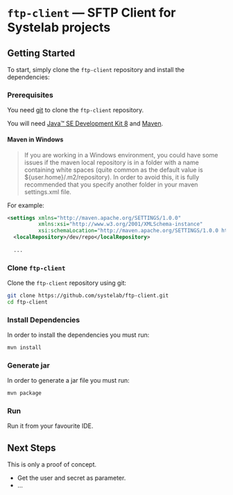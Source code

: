 
# `ftp-client` — SFTP Client for Systelab projects

## Getting Started

To start, simply clone the `ftp-client` repository and install the dependencies:

### Prerequisites

You need [git][git] to clone the `ftp-client` repository.

You will need [Java™ SE Development Kit 8][jdk-download] and [Maven][maven].

#### Maven in Windows

>If you are working in a Windows environment, you could have some issues if the maven local repository is in a folder with a name containing white spaces (quite common as the default value is ${user.home}/.m2/repository). In order to avoid this, it is fully recommended that you specify another folder in your maven settings.xml file.     

For example:

```xml
<settings xmlns="http://maven.apache.org/SETTINGS/1.0.0"
          xmlns:xsi="http://www.w3.org/2001/XMLSchema-instance"
          xsi:schemaLocation="http://maven.apache.org/SETTINGS/1.0.0 http://maven.apache.org/xsd/settings-1.0.0.xsd">
  <localRepository>/dev/repo</localRepository>
  
  ...
```

### Clone `ftp-client`

Clone the `ftp-client` repository using git:

```bash
git clone https://github.com/systelab/ftp-client.git
cd ftp-client
```

### Install Dependencies

In order to install the dependencies you must run:

```bash
mvn install
```

### Generate jar

In order to generate a jar file you must run:

```bash
mvn package
```

### Run

Run it from your favourite IDE.

## Next Steps

This is only a proof of concept.

- Get the user and secret as parameter.
- ...

[git]: https://git-scm.com/
[maven]: https://maven.apache.org/download.cgi
[jdk-download]: http://www.oracle.com/technetwork/java/javase/downloads

